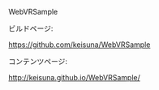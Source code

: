WebVRSample

ビルドページ:

https://github.com/keisuna/WebVRSample

コンテンツページ:

http://keisuna.github.io/WebVRSample/

